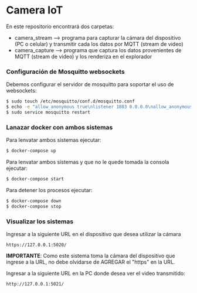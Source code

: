 # Camera IoT

En este repositorio encontrará dos carpetas:
- camera_stream --> programa para capturar la cámara del dispositivo (PC o celular) y transmitir cada los datos por MQTT (stream de video)
- camera_capture --> programa que captura los datos provenientes de MQTT (stream de video) y los renderiza en el explorador

### Configuración de Mosquitto websockets
Debemos configurar el servidor de mosquitto para soportar el uso de websockets:
```sh
$ sudo touch /etc/mosquitto/conf.d/mosquitto.conf
$ echo -e "allow_anonymous true\nlistener 1883 0.0.0.0\nallow_anonymous true\nlistener 9001\nprotocol websockets" | sudo tee /etc/mosquitto/conf.d/mosquitto.conf
$ sudo service mosquitto restart
```

### Lanazar docker con ambos sistemas
Para lenvatar ambos sistemas ejecutar:
```sh
$ docker-compose up
```
Para lenvatar ambos sistemas y que no le quede tomada la consola ejecutar:
```sh
$ docker-compose start
```
Para detener los procesos ejecutar:
```sh
$ docker-compose down
$ docker-compose stop
```

### Visualizar los sistemas
Ingresar a la siguiente URL en el dispositivo que desea utilizar la cámara
```
https://127.0.0.1:5020/
```

__IMPORTANTE__: Como este sistema toma la cámara del dispositivo que ingrese a la URL, no debe olvidarse de AGREGAR el "https" en la URL.

Ingresar a la siguiente URL en la PC donde desea ver el video transmitido:
```
http://127.0.0.1:5021/
```
